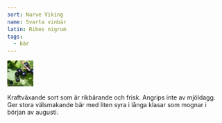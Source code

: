 ```yaml
---
sort: Narve Viking
name: Svarta vinbär
latin: Ribes nigrum
tags:
  - bär
---
```


<img src="/img/ribes-nigrum-2.jpg" width="60" data-srcset="1x, 1.5x, 2x" alt="Ribes nigrum" data-attribution="https://commons.wikimedia.org/wiki/File:%D0%A7%D0%B5%D1%80%D0%BD%D0%B0%D1%8F_%D1%81%D0%BC%D0%BE%D1%80%D0%BE%D0%B4%D0%B8%D0%BD%D0%B0.jpg">

Kraftväxande sort som är rikbärande och frisk. Angrips inte av mjöldagg. Ger stora välsmakande bär med liten syra i långa klasar som mognar i början av augusti.
